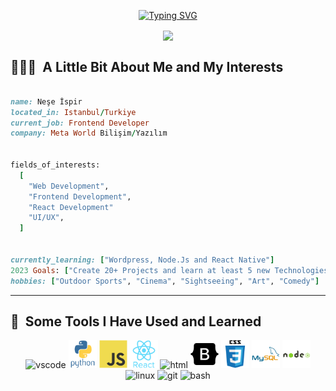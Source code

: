
<p align="center">
  <a href="https://git.io/typing-svg"><img src="https://readme-typing-svg.demolab.com?font=Roboto+Slab&weight=300&size=34&pause=1000&color=9577FF&center=true&width=435&lines=Hi%2C+I'm+Nese" alt="Typing SVG" /></a>

<div align="center">
<img src="https://media.giphy.com/media/v1.Y2lkPTc5MGI3NjExYjk4ODJlNTNiYzE4ZjY3YTMxNjcyM2VmZTllNzI4OTY4ZjI2ZTQxOCZlcD12MV9pbnRlcm5hbF9naWZzX2dpZklkJmN0PWc/IcZhFmufozDCij3p22/giphy.gif" align="center" style="width: 80%"  />
</div>
</p>

<h2> 👨🏻‍💻 &nbsp;A Little Bit About Me and My Interests</h2>

```ruby

name: Neşe İspir
located_in: Istanbul/Turkiye
current_job: Frontend Developer
company: Meta World Bilişim/Yazılım


fields_of_interests:
  [
    "Web Development",
    "Frontend Development",
    "React Development"
    "UI/UX",
  ]
  
  
currently_learning: ["Wordpress, Node.Js and React Native"]
2023 Goals: ["Create 20+ Projects and learn at least 5 new Technologies."]
hobbies: ["Outdoor Sports", "Cinema", "Sightseeing", "Art", "Comedy"]
```

  ---  
  
<h2> 🚀 &nbsp;Some Tools I Have Used and Learned</h2>
<p align="center">
<img src="https://cdn.jsdelivr.net/gh/devicons/devicon/icons/vscode/vscode-original.svg" alt="vscode" width="45" height="45"/>
<img src="https://raw.githubusercontent.com/devicons/devicon/master/icons/python/python-original-wordmark.svg" alt="python" width="45" height="45" />
<img src="https://raw.githubusercontent.com/devicons/devicon/master/icons/javascript/javascript-original.svg" alt="javascript" width="45" height="45" />
<img src="https://raw.githubusercontent.com/devicons/devicon/master/icons/react/react-original-wordmark.svg" alt="react" width="45" height="45" />
<img src="https://cdn.jsdelivr.net/gh/devicons/devicon/icons/html5/html5-original.svg" alt="html" width="45" height="45"/>
<img src="https://raw.githubusercontent.com/devicons/devicon/master/icons/bootstrap/bootstrap-plain.svg" alt="bootstrap" width="45" height="45" />
<img src="https://raw.githubusercontent.com/devicons/devicon/master/icons/css3/css3-original-wordmark.svg" alt="css3" width="45" height="45" />
<img src="https://raw.githubusercontent.com/devicons/devicon/master/icons/mysql/mysql-original-wordmark.svg" alt="mysql" width="45" height="45" />
<img src="https://raw.githubusercontent.com/devicons/devicon/master/icons/nodejs/nodejs-original-wordmark.svg" alt="nodejs" width="45" height="45" />
<img src="https://cdn.jsdelivr.net/gh/devicons/devicon/icons/linux/linux-original.svg" alt="linux" width="45" height="45"/>       
<img src="https://cdn.jsdelivr.net/gh/devicons/devicon/icons/git/git-original.svg" alt="git" width="45" height="45"/>
<img src="https://cdn.jsdelivr.net/gh/devicons/devicon/icons/bash/bash-original.svg" alt="bash" width="45" height="45"/>
</p>


<br/>
 
